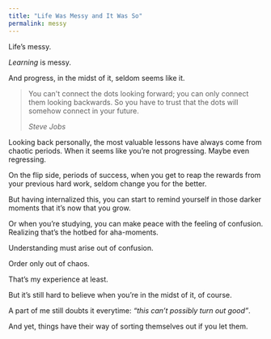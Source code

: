 ```yaml
---
title: "Life Was Messy and It Was So"
permalink: messy
---
```


Life’s messy.

_Learning_ is messy.

And progress, in the midst of it, seldom seems like it.

> You can't connect the dots looking forward; you can only connect them looking backwards. So you have to trust that the dots will somehow connect in your future.
> 
> <cite>Steve Jobs</cite>

Looking back personally, the most valuable lessons have always come from chaotic periods. When it seems like you’re not progressing. Maybe even regressing.

On the flip side, periods of success, when you get to reap the rewards from your previous hard work, seldom change you for the better.

But having internalized this, you can start to remind yourself in those darker moments that it’s now that you grow.

Or when you’re studying, you can make peace with the feeling of confusion. Realizing that’s the hotbed for aha-moments.

Understanding must arise out of confusion.

Order only out of chaos.

That’s my experience at least.

But it’s still hard to believe when you’re in the midst of it, of course.

A part of me still doubts it everytime: _“this can’t possibly turn out good”_.

And yet, things have their way of sorting themselves out if you let them.

